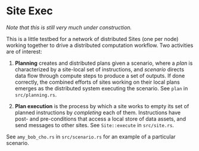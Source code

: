 # Site Exec

_Note that this is still very much under construction._ 

This is a little testbed for a network of distributed Sites (one per node) working together to drive a distributed computation workflow. Two activities are of interest:
1. **Planning** creates and distributed plans given a scenario, where a _plan_ is characterized by a site-local set of instructions, and _scenario_ directs data flow through compute steps to produce a set of outputs. If done correctly, the combined efforts of sites working on their local plans emerges as the distributed system executing the scenario. See `plan` in `src/planning.rs`.

1. **Plan execution** is the process by which a site works to empty its set of planned instructions by _completing_ each of them. Instructions have post- and pre-conditions that access a local store of data assets, and send messages to other sites. See `Site::execute` in `src/site.rs`.

See `amy_bob_cho.rs` in `src/scenario.rs` for an example of a particular scenario.